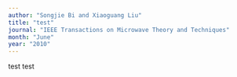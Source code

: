 ```yaml
---
author: "Songjie Bi and Xiaoguang Liu"
title: "test"
journal: "IEEE Transactions on Microwave Theory and Techniques"
month: "June"
year: "2010"
---
```


test test
